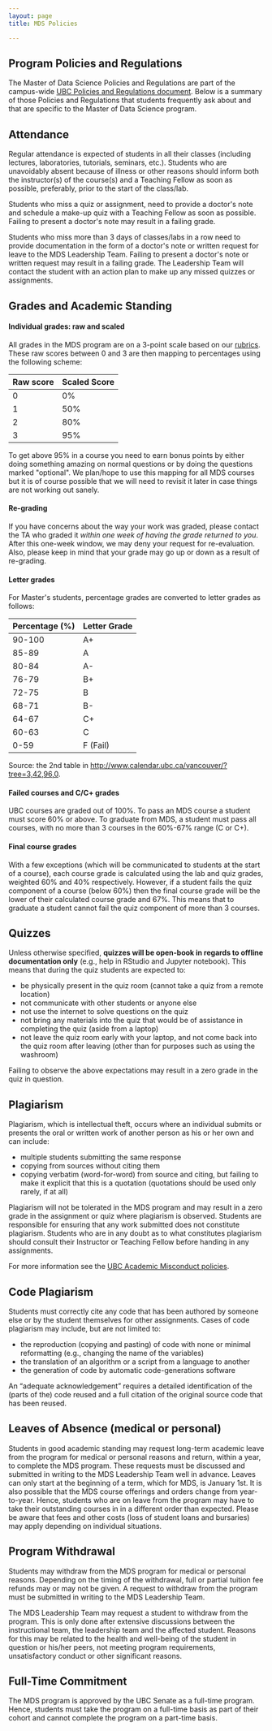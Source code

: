 ```yaml
---
layout: page
title: MDS Policies

---
```


## Program Policies and Regulations

The Master of Data Science Policies and Regulations are part of the campus-wide [UBC Policies and Regulations document](http://www.calendar.ubc.ca/vancouver/?tree=3,0,0,0). Below is a summary of those Policies and Regulations that students frequently ask about and that are specific to the Master of Data Science program.

## Attendance

Regular attendance is expected of students in all their classes (including lectures, laboratories, tutorials, seminars, etc.). Students who are unavoidably absent because of illness or other reasons should inform both the instructor(s) of the course(s) and a Teaching Fellow as soon as possible, preferably, prior to the start of the class/lab.

Students who miss a quiz or assignment, need to provide a doctor's note and schedule a make-up quiz with a Teaching Fellow as soon as possible. Failing to present a doctor's note may result in a failing grade.

Students who miss more than 3 days of classes/labs in a row need to provide documentation in the form of a doctor's note or written request for leave to the MDS Leadership Team. Failing to present a doctor's note or written request may result in a failing grade. The Leadership Team will contact the student with an action plan to make up any missed quizzes or assignments.

## Grades and Academic Standing


#### Individual grades: raw and scaled

All grades in the MDS program are on a 3-point scale based on our [rubrics](https://github.com/UBC-MDS/public/tree/master/rubric).
These raw scores between 0 and 3 are then mapping to percentages using the following scheme:

| Raw score | Scaled Score |
|-----------|---------|
| 0 | 0% |
| 1 | 50% |
| 2 | 80% |
| 3 | 95% |

To get above 95% in a course you need to earn bonus points by either doing something amazing on normal questions or by doing
the questions marked "optional".
We plan/hope to use this mapping for all MDS courses but it is of course possible that we will need to
revisit it later in case things are not working out sanely.

#### Re-grading

If you have concerns about the way your work was graded, please contact the TA who graded it _within one week of having the grade returned to you_. After this one-week window, we may deny your request for re-evaluation. Also, please keep in mind that your grade may go up or down as a result of re-grading.


#### Letter grades
For Master's students, percentage grades are converted to letter grades as follows:

| Percentage (%) |	Letter Grade|
|---------------|---------------|
| 90-100 | 	A+ |
| 85-89 | 	A |
| 80-84 |	A- |
| 76-79 | 	B+ |
| 72-75 |	B |
| 68-71 |	B- |
| 64-67 |	C+ |
| 60-63 |	C |
| 0-59 	| F (Fail)  |

Source: the 2nd table in <http://www.calendar.ubc.ca/vancouver/?tree=3,42,96,0>.

#### Failed courses and C/C+ grades

UBC courses are graded out of 100%. To pass an MDS course a student must score 60% or above. To graduate from MDS, a student must pass all courses, with no more than 3 courses in the 60%-67% range (C or C+).

#### Final course grades

With a few exceptions (which will be communicated to students at the start of a course), each course grade is calculated using the lab and quiz grades, weighted 60% and 40% respectively. However, if a student fails the quiz component of a course (below 60%) then the final course grade will be the lower of their calculated course grade and 67%. This means that to graduate a student cannot fail the quiz component of more than 3 courses.

## Quizzes

Unless otherwise specified, **quizzes will be open-book in regards to offline documentation only** (e.g., help in RStudio and Jupyter notebook). This means that during the quiz students are expected to:


- be physically present in the quiz room (cannot take a quiz from a remote location)
- not communicate with other students or anyone else
- not use the internet to solve questions on the quiz
- not bring any materials into the quiz that would be of assistance in completing the quiz (aside from a laptop)
- not leave the quiz room early with your laptop, and not come back into the quiz room after leaving (other than for purposes such as using the washroom)

Failing to observe the above expectations may result in a zero grade in the quiz in question.

## Plagiarism

Plagiarism, which is intellectual theft, occurs where an individual submits or presents the oral or written work of another person as his or her own and can include:

- multiple students submitting the same response
- copying from sources without citing them
- copying verbatim (word-for-word) from source and citing, but failing to make it explicit that this is a quotation (quotations should be used only rarely, if at all)

Plagiarism will not be tolerated in the MDS program and may result in a zero grade in the assignment or quiz where plagiarism is observed. Students are responsible for ensuring that any work submitted does not constitute plagiarism. Students who are in any doubt as to what constitutes plagiarism should consult their Instructor or Teaching Fellow before handing in any assignments.

For more information see the [UBC Academic Misconduct policies](http://www.calendar.ubc.ca/vancouver/index.cfm?tree=3,54,111,959).

## Code Plagiarism

Students must correctly cite any code that has been authored by someone else or by the student themselves for other assignments. Cases of code plagiarism may include, but are not limited to:

- the reproduction (copying and pasting) of code with none or minimal reformatting (e.g., changing the name of the variables)
- the translation of an algorithm or a script from a language to another
- the generation of code by automatic code-generations software

An “adequate acknowledgement” requires a detailed identification of the (parts of the) code reused and a full citation of the original source code that has been reused.

## Leaves of Absence (medical or personal)

Students in good academic standing may request long-term academic leave from the program for medical or personal reasons and return, within a year, to complete the MDS program. These requests must be discussed and submitted in writing to the MDS Leadership Team well in advance. Leaves can only start at the beginning of a term, which for MDS, is January 1st. It is also possible that the MDS course offerings and orders change from year-to-year. Hence, students who are on leave from the program may have to take their outstanding courses in in a different order than expected. Please be aware that fees and other costs (loss of student loans and bursaries) may apply depending on individual situations.

## Program Withdrawal

Students may withdraw from the MDS program for medical or personal reasons. Depending on the timing of the withdrawal, full or partial tuition fee refunds may or may not be given. A request to withdraw from the program must be submitted in writing to the MDS Leadership Team.

The MDS Leadership Team may request a student to withdraw from the program. This is only done after extensive discussions between the instructional team, the leadership team and the affected student. Reasons for this may be related to the health and well-being of the student in question or his/her peers, not meeting program requirements, unsatisfactory conduct or other significant reasons.

## Full-Time Commitment

The MDS program is approved by the UBC Senate as a full-time program. Hence, students must take the program on a full-time basis as part of their cohort and cannot complete the program on a part-time basis.
